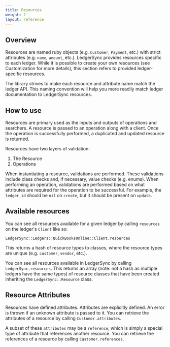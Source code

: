 ```yaml
---
title: Resources
weight: 2
layout: reference
---
```


## Overview

Resources are named ruby objects (e.g. `Customer`, `Payment`, etc.) with strict attributes (e.g. `name`, `amount`, etc.).  LedgerSync provides resources specific to each ledger.  While it is possible to create your own resources (see Customization for more details), this section refers to provided ledger-specific resources.

The library strives to make each resource and attribute name match the ledger API.  This naming convention will help you more readily match ledger documentation to LedgerSync resources.

## How to use

Resources are primary used as the inputs and outputs of operations and searchers.  A resource is passed to an operation along with a client.  Once the operation is successfully performed, a duplicated and updated resource is returned.

Resources have two layers of validation:

1. The Resource
2. Operations

When instantiating a resource, validations are performed.  These validations include class checks and, if necessary, value checks (e.g. enums).  When performing an operation, validations are performed based on what attributes are required for the operation to be successful.  For example, the `ledger_id` should be `nil` on `create`, but it should be present on `update`.

## Available resources

You can see all resources available for a given ledger by calling `resources` on the ledger's `Client` like so:

`LedgerSync::Ledgers::QuickBooksOnline::Client.resources`

This returns a hash of resource types to classes, where the resource types are unique (e.g. `customer`, `vendor`, etc.).

You can see all resources available in LedgerSync by calling `LedgerSync.resources`.  This returns an array (note: not a hash as multiple ledgers have the same types) of resource classes that have been created inheriting the `LedgerSync::Resource` class.

## Resource Attributes

Resources have defined attributes.  Attributes are explicitly defined.  An error is thrown if an unknown attribute is passed to it.  You can retrieve the attributes of a resource by calling `Customer.attributes`.

A subset of these `attributes` may be a `reference`, which is simply a special type of attribute that references another resource.  You can retrieve the references of a resource by calling `Customer.references`.